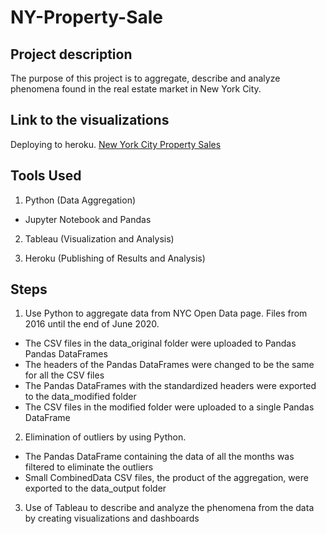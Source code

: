 # NY-Property-Sale

## Project description

The purpose of this project is to aggregate, describe and analyze phenomena found in the real estate market in New York City.

## Link to the visualizations

Deploying to heroku.
[New York City Property Sales](https://nyc-property-sales.herokuapp.com/)

## Tools Used

1. Python (Data Aggregation)
  - Jupyter Notebook and Pandas

2. Tableau (Visualization and Analysis)

3. Heroku (Publishing of Results and Analysis)

## Steps

1. Use Python to aggregate data from NYC Open Data page. Files from 2016 until the end of June 2020.

  - The CSV files in the data_original folder were uploaded to Pandas Pandas DataFrames
  - The headers of the Pandas DataFrames were changed to be the same for all the CSV files
  - The Pandas DataFrames with the standardized headers were exported to the data_modified folder
  - The CSV files in the modified folder were uploaded to a single Pandas DataFrame

2. Elimination of outliers by using Python.
 
  - The Pandas DataFrame containing the data of all the months was filtered to eliminate the outliers
  - Small CombinedData CSV files, the product of the aggregation, were exported to the data_output folder

3. Use of Tableau to describe and analyze the phenomena from the data by creating visualizations and dashboards







